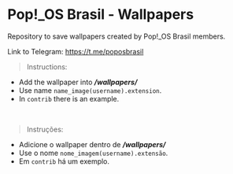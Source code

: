 # Pop!_OS Brasil - Wallpapers

Repository to save wallpapers created by Pop!_OS Brasil members.

Link to Telegram: https://t.me/poposbrasil

> Instructions:

* Add the wallpaper into <strong><i>/wallpapers/</i></strong>
* Use name ```name_image(username).extension```.
* In ```contrib``` there is an example.

<br>

> Instruções:

* Adicione o wallpaper dentro de <strong><i>/wallpapers/</i></strong>
* Use o nome ```nome_imagem(username).extensão```.
* Em ```contrib``` há um exemplo.